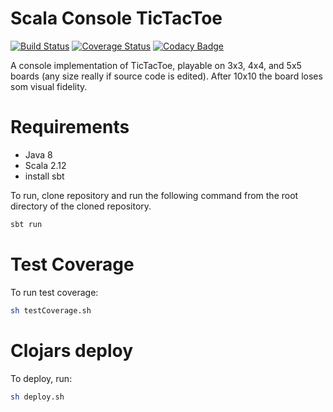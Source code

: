 # Scala Console TicTacToe
[![Build Status](https://travis-ci.org/kyle-annen/consoletictactoe.svg?branch=master)](https://travis-ci.org/kyle-annen/consoletictactoe)
[![Coverage Status](https://coveralls.io/repos/github/kyle-annen/consoletictactoe/badge.svg?branch=master)](https://coveralls.io/github/kyle-annen/scala-tictactoe)
[![Codacy Badge](https://api.codacy.com/project/badge/Grade/068dd8bb9d70458685228ec9fab3c164)](https://www.codacy.com/app/kyle-annen/consoletictactoe?utm_source=github.com&amp;utm_medium=referral&amp;utm_content=kyle-annen/scala-tictactoe&amp;utm_campaign=Badge_Grade)


A console implementation of TicTacToe, playable on 3x3, 4x4, and 5x5 boards (any size really if source code is edited). After 10x10 the board loses som visual fidelity.

# Requirements

- Java 8
- Scala 2.12
- install sbt

To run, clone repository and run the following command from the root directory of the cloned repository.


``` bash
sbt run
```

# Test Coverage

To run test coverage:

```bash
sh testCoverage.sh
```

# Clojars deploy

To deploy, run:

```bash
sh deploy.sh
```
